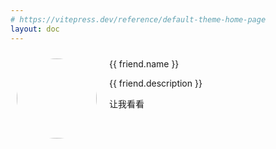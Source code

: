 ```yaml
---
# https://vitepress.dev/reference/default-theme-home-page
layout: doc
---
```


<script setup>
import { ref } from "vue";

const friends = ref([
    {
        id:1,
        name:'Jerry',
        link: 'https://jerrylingj.top',
        description: 'qwq',
        avatar: 'https://sse-market-source-1320172928.cos.ap-guangzhou.myqcloud.com/src/images/uploads/1729130790695993497_头像1.jpg',
    },
    {
        id:2,
        name:'math-zhuxy',
        link:'https://math-zhuxy.github.io',
        description: 'hello~',
        avatar: 'https://sse-market-source-1320172928.cos.ap-guangzhou.myqcloud.com/src/images/uploads/1728918801765528128_%E5%BE%AE%E4%BF%A1%E5%9B%BE%E7%89%87_20241014222719.jpg'
    },
    {
        id:3,
        name:'thinkerhui',
        link:'https://thinkerhui.site',
        description:'MBTI是ENFP。热爱AI等前沿技术，喜欢倾听用户反馈，不断迭代升级项目。掌握初级Web全栈开发，擅长前端开发。有人工智能相关科研经历。',
        avatar:'https://sse-market-source-1320172928.cos.ap-guangzhou.myqcloud.com/src/images/resized/1700193342453573764_mmexport1699801185607_[B@32573fa.jpg'
    }
])

</script>

<div id="root">
    <div v-for="friend in friends" :key="friend.id" class="friend">
        <img :src="friend.avatar" />
        <div>
            <span>{{ friend.name }}</span>
            <p>{{ friend.description }}</p>
            <a :href="friend.link" target="_blank">让我看看</a>
        </div>
    </div>
</div>

<style scope>
#root{
    display:grid;
    grid-template-columns: repeat(auto-fill, minmax(300px, 1fr));
    gap:30px;
}
.friend{
    height:300px;
    padding:10px;
    display:flex;
    flex-direction:row;
    background-color:var(--color-card-background);;
    box-shadow: var(--color-box-shadow) 0px 3px 8px;
}
.friend:hover{
    transform:scale(1.1);
    box-shadow: var(--color-box-shadow-hover) 0px 5px 10px;
}
.friend img{
    width:128px;
    height:128px;
    border-radius:50%;
    margin-right:20px;
}
.friend a:hover{
    background-color:var(--color-background-tag);
}
@media (max-width: 768px) {
    #root {
        grid-template-columns: repeat(auto-fill, minmax(200px, 1fr));
        gap: 10px;
    }
    .friend {
        margin-top:20px;
        flex-direction: column;
        align-items: center;
        text-align: center;
    }
    .friend img {
        margin-right: 0;
        margin-bottom: 10px;
    }
}
</style>
